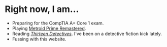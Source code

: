 # Right now, I am…
* Preparing for the CompTIA A+ Core 1 exam.
* Playing [Metroid Prime Remastered](https://www.dekudeals.com/collection/th9ntfh4tb).
* Reading _[Thirteen Detectives](https://isbnsearch.org/isbn/9780140114362)_. I've been on a detective fiction kick lately.
* Fussing with this website.
